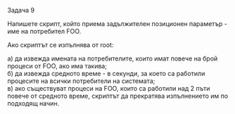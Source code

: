 Задача 9

Напишете скрипт, който приема задължителен позиционен параметър - име на потребител FOO.

Ако скриптът се изпълнява от root:

а) да извежда имената на потребителите, които имат повече на брой процеси от FOO, ако има такива;\
б) да извежда средното време - в секунди, за което са работили процесите на всички потребители на системата;\
в) ако съществуват процеси на FOO, които са работили над 2 пъти повече от средното време, скриптът да прекратява изпълнението им по подходящ начин.
